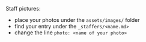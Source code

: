 Staff pictures:
- place your photos under the `assets/images/` folder
- find your entry under the `_staffers/<name.md>`
- change the line `photo: <name of your photo>`

